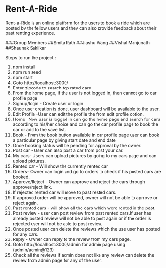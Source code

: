 # Rent-A-Ride

Rent-a-Ride is an online platform for the users to book a ride which are posted by the fellow users and they can also provide feedback about their past renting experience.

###Group Members
##Smita Rath
##Jiashu Wang
##Vishal Manjunath
##Shaunak Saklikar

Steps to run the project :

1. npm install
2. npm run seed
3. npm start
4. Goto http://localhost:3000/
5. Enter zipcode to search top rated cars
6. From the home page, if the user is not logged in, then cannot go to car profile page
6. Signup/login - Create user or login
7. Once user creation is done, user dashboard will be available to the user.
8. Edit Profile -User can edit the profile the from edit profile option.
9. Home -Now user is logged in can go the home page and search for cars according to his/her choice and can go the car profile page to book the car or add to the save list.
10. Book - From the book button available in car profile page user can book a particular page by giving start date and end date
11. Once booking status will be pending for approval by the owner.
12. Post car - User can also post a car from post your car.
13. My cars- Users can upload pictures by going to my cars page and can upload pictures.
13. Rented car - Will show the currently rented car
14. Orders- Owner can login and go to orders to check if his posted cars are booked.
15. Approve/Reject - Owner can approve and reject the cars through approve/reject link.
16. If rejected rented car will move to past rested cars.
17. If approved order will be approved, owner will not be able to aprrove or reject again.
17. Past rented cars - will show all the cars which were rented in the past.
18. Post review - user can post review from past rented cars.If user has already posted review will not be able to post again or if the order is rejected user will not be able to post review.
19. Once posted user can delete the reviews which the use user has posted for any cars.
20. Reply - Owner can reply to the review from my cars page.
21. Goto http://localhost:3000/admin for admin page using (admin/admin@123)
22. Check all the reviews if admin does not like any review can delete the review from admin page for any of the user.
